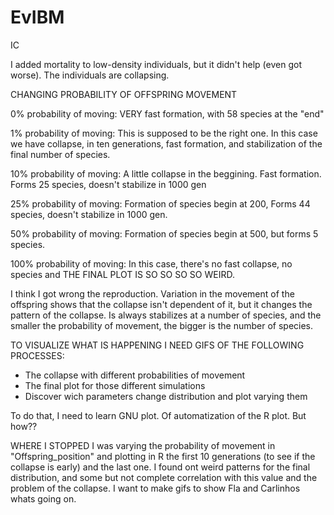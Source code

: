 # EvIBM
IC

I added mortality to low-density individuals, but it didn't help (even got worse). The individuals are collapsing.

CHANGING PROBABILITY OF OFFSPRING MOVEMENT

0% probability of moving:
	VERY fast formation, with 58 species at the "end"

1% probability of moving:
	This is supposed to be the right one. In this case we have collapse, in ten generations, fast formation, and stabilization of the final number of species.

10% probability of moving:
	A little collapse in the beggining. Fast formation. Forms 25 species, doesn't stabilize in 1000 gen

25% probability of moving:
	Formation of species begin at 200, Forms 44 species, doesn't stabilize in 1000 gen.

50% probability of moving:
	Formation of species begin at 500, but forms 5 species.

100% probability of moving:
	In this case, there's no fast collapse, no species and THE FINAL PLOT IS SO SO SO SO WEIRD.



I think I got wrong the reproduction. Variation in the movement of the offspring shows that the collapse isn't dependent of it, but it changes the pattern of the collapse. Is always stabilizes at a number of species, and the smaller the probability of movement, the bigger is the number of species.


TO VISUALIZE WHAT IS HAPPENING I NEED GIFS OF THE FOLLOWING PROCESSES:

 - The collapse with different probabilities of movement
 - The final plot for those different simulations
 - Discover wich parameters change distribution and plot varying them

 To do that, I need to learn GNU plot. Of automatization of the R plot. But how??

 WHERE I STOPPED
 	I was varying the probability of movement in "Offspring_position" and plotting in R the first 10 generations (to see if the collapse is early) and the last one. I found ont weird patterns for the final distribution, and some but not complete correlation with this value and the problem of the collapse. I want to make gifs to show Fla and Carlinhos whats going on. 